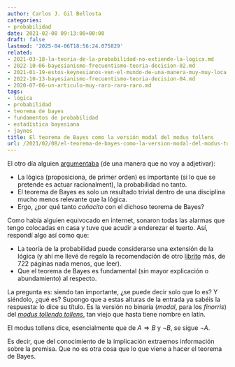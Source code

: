 ```yaml
---
author: Carlos J. Gil Bellosta
categories:
- probabilidad
date: 2021-02-08 09:13:00+00:00
draft: false
lastmod: '2025-04-06T18:56:24.075829'
related:
- 2021-03-18-la-teoria-de-la-probabilidad-no-extiende-la-logica.md
- 2022-10-06-bayesianismo-frecuentismo-teoria-decision-02.md
- 2021-01-19-estos-keynesianos-ven-el-mundo-de-una-manera-muy-muy-loca.md
- 2022-10-13-bayesianismo-frecuentismo-teoria-decision-04.md
- 2020-07-06-un-articulo-muy-raro-raro-raro.md
tags:
- lógica
- probabilidad
- teorema de bayes
- fundamentos de probabilidad
- estadística bayesiana
- jaynes
title: El teorema de Bayes como la versión modal del modus tollens
url: /2021/02/08/el-teorema-de-bayes-como-la-version-modal-del-modus-tollens/
---
```


El otro día alguien [argumentaba](https://www.lesswrong.com/posts/cWmiWPHyHaqpAYwas/what-s-the-big-deal-about-bayes-theorem) (de una manera que no voy a adjetivar):

* La lógica (proposiciona, de primer orden) es importante (si lo que se pretende es actuar racionalment), la probabilidad no tanto.
* El teorema de Bayes es solo un resultado trivial dentro de una disciplina mucho menos relevante que la lógica.
* Ergo, ¿por qué tanto _coñacito_ con el dichoso teorema de Bayes?

Como había alguien equivocado en internet, sonaron todas las alarmas que tengo colocadas en casa y tuve que acudir a enderezar el tuerto. Así, respondí algo así como que:

* La teoría de la probabilidad puede considerarse una extensión de la lógica (y ahí me llevé de regalo la recomendación de otro [librito](https://www.goodreads.com/book/show/151848.Probability_Theory) más, de 722 páginas nada menos, que leer).
* Que el teorema de Bayes es fundamental (sin mayor explicación o abundamiento) al respecto.

La pregunta es: siendo tan importante, ¿se puede decir solo que lo es? Y siéndolo, ¿qué es? Supongo que a estas alturas de la entrada ya sabéis la respuesta: lo dice su título. Es la versión no binaria (_modal_, para los _finorris_) del _[modus tollendo tollens](https://es.wikipedia.org/wiki/Modus_tollendo_tollens)_, tan viejo que hasta tiene nombre en latín.

El modus tollens dice, esencialmente que de $A \Rightarrow B$ y $\neg B$, se sigue $\neg A$.

Es decir, que del conocimiento de la implicación extraemos información sobre la premisa. Que no es otra cosa que lo que viene a hacer el teorema de Bayes.